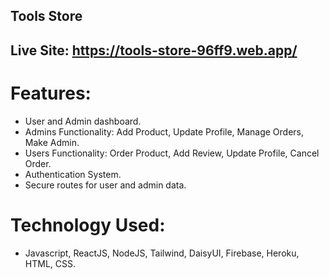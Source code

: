 
## Tools Store
## Live Site: https://tools-store-96ff9.web.app/
# Features:
- User and Admin dashboard.
- Admins Functionality: Add Product, Update Profile, Manage Orders, Make Admin.
- Users Functionality: Order Product, Add Review, Update Profile, Cancel Order.
- Authentication System.
- Secure routes for user and admin data.
# Technology Used:
- Javascript, ReactJS, NodeJS, Tailwind, DaisyUI, Firebase, Heroku, HTML, CSS.

